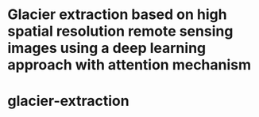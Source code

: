 Glacier extraction based on high spatial resolution remote sensing images using a deep learning approach with attention mechanism
====
# glacier-extraction
